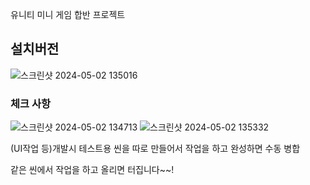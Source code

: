 유니티 미니 게임 합반 프로젝트
## 설치버전
![스크린샷 2024-05-02 135016](https://github.com/Kim-coding/SurvialShooter/assets/126312003/73777d55-74b2-42e3-8944-7cd450e65919)
### 체크 사항
![스크린샷 2024-05-02 134713](https://github.com/Kim-coding/SurvialShooter/assets/126312003/8480de43-a154-413c-ba74-d753e58bfe3a)
![스크린샷 2024-05-02 135332](https://github.com/Kim-coding/SurvialShooter/assets/126312003/c17463f3-9862-47ed-8407-c4505d50aef8)

(UI작업 등)개발시 테스트용 씬을 따로 만들어서 작업을 하고 완성하면 수동 병합

같은 씬에서 작업을 하고 올리면 터집니다~~!
